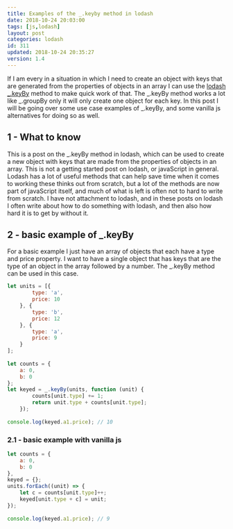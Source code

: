 ```yaml
---
title: Examples of the _.keyby method in lodash
date: 2018-10-24 20:03:00
tags: [js,lodash]
layout: post
categories: lodash
id: 311
updated: 2018-10-24 20:35:27
version: 1.4
---
```


If I am every in a situation in which I need to create an object with keys that are generated from the properties of objects in an array I can use the [lodash](https://lodash.com/) [\_.keyBy](https://lodash.com/docs/4.17.10#keyby) method to make quick work of that. The \_.keyBy method works a lot like \_.groupBy only it will only create one object for each key. In this post I will be going over some use case examples of \_.keyBy, and some vanilla js alternatives for doing so as well.


<!-- more -->

## 1 - What to know

This is a post on the \_.keyBy method in lodash, which can be used to create a new object with keys that are made from the properties of objects in an array. This is not a getting started post on lodash, or javaScript in general. Lodash has a lot of useful methods that can help save time when it comes to working these thinks out from scratch, but a lot of the methods are now part of javaScript itself, and much of what is left is often not to hard to write from scratch. I have not attachment to lodash, and in these posts on lodash I often write about how to do something with lodash, and then also how hard it is to get by without it.

## 2 - basic example of \_.keyBy

For a basic example I just have an array of objects that each have a type and price property. I want to have a single object that has keys that are the type of an object in the array followed by a number. The \_.keyBy method can be used in this case.

```js
let units = [{
        type: 'a',
        price: 10
    }, {
        type: 'b',
        price: 12
    }, {
        type: 'a',
        price: 9
    }
];
 
let counts = {
    a: 0,
    b: 0
};
let keyed = _.keyBy(units, function (unit) {
        counts[unit.type] += 1;
        return unit.type + counts[unit.type];
    });
 
console.log(keyed.a1.price); // 10
```

### 2.1 - basic example with vanilla js

```js
let counts = {
    a: 0,
    b: 0
},
keyed = {};
units.forEach((unit) => {
    let c = counts[unit.type]++;
    keyed[unit.type + c] = unit;
});
 
console.log(keyed.a1.price); // 9
```
